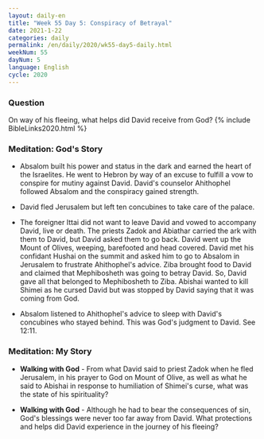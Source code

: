 ```yaml
---
layout: daily-en
title: "Week 55 Day 5: Conspiracy of Betrayal"
date: 2021-1-22 
categories: daily
permalink: /en/daily/2020/wk55-day5-daily.html
weekNum: 55
dayNum: 5
language: English
cycle: 2020
---
```

### Question     
On way of his fleeing, what helps did David receive from God?
{% include BibleLinks2020.html %} 

### Meditation: God's Story   
+ Absalom built his power and status in the dark and earned the heart of the Israelites. He went to Hebron by way of an excuse to fulfill a vow to conspire for mutiny against David. David's counselor Ahithophel followed Absalom and the conspiracy gained strength. 

+ David fled Jerusalem but left ten concubines to take care of the palace. 

+ The foreigner Ittai did not want to leave David and vowed to accompany David, live or death. The priests Zadok and Abiathar carried the ark with them to David, but David asked them to go back. David went up the Mount of Olives, weeping, barefooted and head covered. David met his confidant Hushai on the summit and asked him to go to Absalom in Jerusalem to frustrate Ahithophel's advice. Ziba brought food to David and claimed that Mephibosheth was going to betray David. So, David gave all that belonged to Mephibosheth to Ziba. Abishai wanted to kill Shimei as he cursed David but was stopped by David saying that it was coming from God. 

+ Absalom listened to Ahithophel's advice to sleep with David's concubines who stayed behind. This was God's judgment to David. See 12:11. 

### Meditation: My Story   
+ **Walking with God** - From what David said to priest Zadok when he fled Jerusalem, in his prayer to God on Mount of Olive, as well as what he said to Abishai in response to humiliation of Shimei's curse, what was the state of his spirituality? 

+ **Walking with God** - Although he had to bear the consequences of sin, God's blessings were never too far away from David. What protections and helps did David experience in the journey of his fleeing? 
